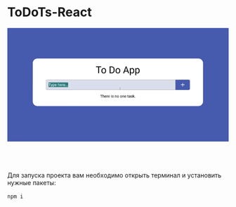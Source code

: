 # ToDoTs-React


 <div align="center">
     <img src="https://github.com/Yariz-IT/ToDo-Ts-React/blob/main/todo.gif"/>
  </div>
  
<br/>
<br/>
<br/>

Для запуска проекта вам необходимо открыть терминал и установить нужные пакеты:

```javascript
npm i
```


